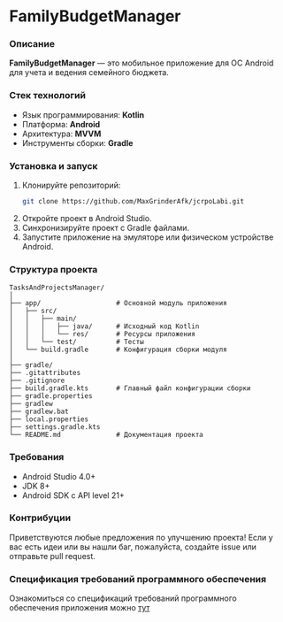 # FamilyBudgetManager

### Описание

**FamilyBudgetManager** — это мобильное приложение для ОС Android для учета и ведения семейного бюджета.

### Стек технологий

- Язык программирования: **Kotlin**
- Платформа: **Android**
- Архитектура: **MVVM**
- Инструменты сборки: **Gradle**

### Установка и запуск

1. Клонируйте репозиторий:
   ```bash
   git clone https://github.com/MaxGrinderAfk/jcrpoLabi.git
   ```
2. Откройте проект в Android Studio.
3. Синхронизируйте проект с Gradle файлами.
4. Запустите приложение на эмуляторе или физическом устройстве Android.

### Структура проекта

```
TasksAndProjectsManager/
│
├── app/                   # Основной модуль приложения
│   ├── src/
│   │   ├── main/
│   │   │   ├── java/      # Исходный код Kotlin
│   │   │   └── res/       # Ресурсы приложения
│   │   └── test/          # Тесты
│   └── build.gradle       # Конфигурация сборки модуля
│
├── gradle/
├── .gitattributes
├── .gitignore
├── build.gradle.kts       # Главный файл конфигурации сборки
├── gradle.properties
├── gradlew
├── gradlew.bat
├── local.properties
├── settings.gradle.kts
└── README.md              # Документация проекта
```

### Требования

- Android Studio 4.0+
- JDK 8+
- Android SDK с API level 21+

### Контрибуции

Приветствуются любые предложения по улучшению проекта! Если у вас есть идеи или вы нашли баг, пожалуйста, создайте issue или отправьте pull request.

### Спецификация требований программного обеспечения
Ознакомиться со спецификаций требований программного обеспечения приложения можно [тут](https://github.com/MaxGrinderAfk/jcrpoLabi/blob/main/requirements/SRS.md)
